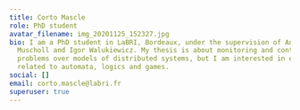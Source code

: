 ```yaml
---
title: Corto Mascle
role: PhD student
avatar_filename: img_20201125_152327.jpg
bio: I am a PhD student in LaBRI, Bordeaux, under the supervision of Anca
  Muscholl and Igor Walukiewicz. My thesis is about monitoring and control
  problems over models of distributed systems, but I am interested in everything
  related to automata, logics and games.
social: []
email: corto.mascle@labri.fr
superuser: true
---
```

